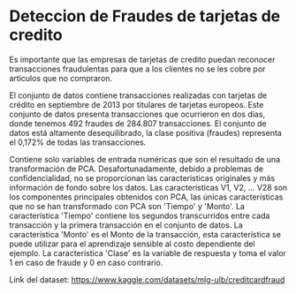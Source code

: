 # Deteccion de Fraudes de tarjetas de credito
Es importante que las empresas de tarjetas de credito puedan reconocer transacciones fraudulentas para que a los clientes no se les cobre por articulos que no compraron. 

El conjunto de datos contiene transacciones realizadas con tarjetas de crédito en septiembre de 2013 por titulares de tarjetas europeos.
Este conjunto de datos presenta transacciones que ocurrieron en dos días, donde tenemos 492 fraudes de 284.807 transacciones. El conjunto de datos está altamente desequilibrado, la clase positiva (fraudes) representa el 0,172% de todas las transacciones.

Contiene solo variables de entrada numéricas que son el resultado de una transformación de PCA. Desafortunadamente, debido a problemas de confidencialidad, no se proporcionan las características originales y más información de fondo sobre los datos. Las características V1, V2, … V28 son los componentes principales obtenidos con PCA, las únicas características que no se han transformado con PCA son 'Tiempo' y 'Monto'. La característica 'Tiempo' contiene los segundos transcurridos entre cada transacción y la primera transacción en el conjunto de datos. La característica 'Monto' es el Monto de la transacción, esta característica se puede utilizar para el aprendizaje sensible al costo dependiente del ejemplo. La característica 'Clase' es la variable de respuesta y toma el valor 1 en caso de fraude y 0 en caso contrario.

Link del dataset: https://www.kaggle.com/datasets/mlg-ulb/creditcardfraud
